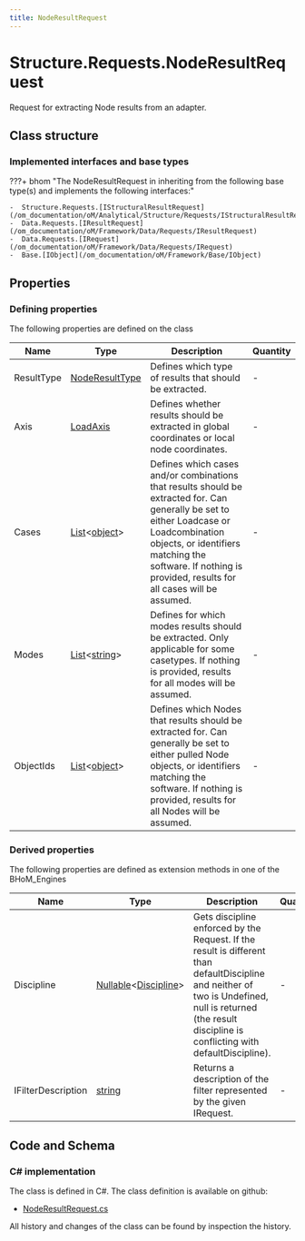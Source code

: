 ```yaml
---
title: NodeResultRequest
---
```


# Structure.Requests.NodeResultRequest

Request for extracting Node results from an adapter.

## Class structure

### Implemented interfaces and base types

???+ bhom "The NodeResultRequest in inheriting from the following base type(s) and implements the following interfaces:"

    -  Structure.Requests.[IStructuralResultRequest](/om_documentation/oM/Analytical/Structure/Requests/IStructuralResultRequest)
    -  Data.Requests.[IResultRequest](/om_documentation/oM/Framework/Data/Requests/IResultRequest)
    -  Data.Requests.[IRequest](/om_documentation/oM/Framework/Data/Requests/IRequest)
    -  Base.[IObject](/om_documentation/oM/Framework/Base/IObject)


## Properties



### Defining properties

The following properties are defined on the class

| Name             | Type             | Description      | Quantity         |
|------------------|------------------|------------------|------------------|
| ResultType | [NodeResultType](/om_documentation/oM/Analytical/Structure/Requests/NodeResultType) | Defines which type of results that should be extracted. | - |
| Axis | [LoadAxis](/om_documentation/oM/Analytical/Structure/Loads/LoadAxis) | Defines whether results should be extracted in global coordinates or local node coordinates. | - |
| Cases | [List](https://learn.microsoft.com/en-us/dotnet/api/System.Collections.Generic.List-1?view=netstandard-2.0)&lt;[object](https://learn.microsoft.com/en-us/dotnet/api/System.Object?view=netstandard-2.0)&gt; | Defines which cases and/or combinations that results should be extracted for. Can generally be set to either Loadcase or Loadcombination objects, or identifiers matching the software. If nothing is provided, results for all cases will be assumed. | - |
| Modes | [List](https://learn.microsoft.com/en-us/dotnet/api/System.Collections.Generic.List-1?view=netstandard-2.0)&lt;[string](https://learn.microsoft.com/en-us/dotnet/api/System.String?view=netstandard-2.0)&gt; | Defines for which modes results should be extracted. Only applicable for some casetypes. If nothing is provided, results for all modes will be assumed. | - |
| ObjectIds | [List](https://learn.microsoft.com/en-us/dotnet/api/System.Collections.Generic.List-1?view=netstandard-2.0)&lt;[object](https://learn.microsoft.com/en-us/dotnet/api/System.Object?view=netstandard-2.0)&gt; | Defines which Nodes that results should be extracted for. Can generally be set to either pulled Node objects, or identifiers matching the software. If nothing is provided, results for all Nodes will be assumed. | - |


### Derived properties

The following properties are defined as extension methods in one of the BHoM_Engines

| Name             | Type             | Description      | Quantity         | Engine           |
|------------------|------------------|------------------|------------------|------------------|
| Discipline | [Nullable](https://learn.microsoft.com/en-us/dotnet/api/System.Nullable-1?view=netstandard-2.0)&lt;[Discipline](/om_documentation/oM/Adapter/Adapters/Revit/Enums/Discipline)&gt; | Gets discipline enforced by the Request. If the result is different than defaultDiscipline and neither of two is Undefined, null is returned (the result discipline is conflicting with defaultDiscipline). | - | Revit_Engine |
| IFilterDescription | [string](https://learn.microsoft.com/en-us/dotnet/api/System.String?view=netstandard-2.0) | Returns a description of the filter represented by the given IRequest. | - | Revit_Engine |


## Code and Schema

### C# implementation

The class is defined in C#. The class definition is available on github:

- [NodeResultRequest.cs](https://github.com/BHoM/BHoM/blob/develop/Structure_oM/Requests\NodeResultRequest.cs)

All history and changes of the class can be found by inspection the history.
